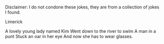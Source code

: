 Disclaimer: I do not condone these jokes, they are from a collection of jokes I found.

Limerick

A lovely young lady named Kim
Went down to the river to swim
A man in a punt
Stuck an oar in her eye
And now she has to wear glasses.

